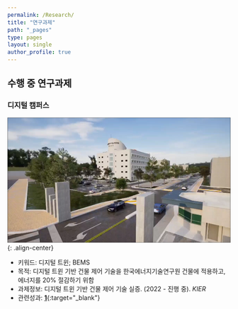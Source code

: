 ```yaml
---
permalink: /Research/
title: "연구과제"
path: "_pages"
type: pages
layout: single
author_profile: true
---
```

## 수행 중 연구과제
### 디지털 캠퍼스
![이미지 alt](/assets/images/digitwin.png)
{: .align-center}   
* 키워드: 디지털 트윈; BEMS    
* 목적: 디지털 트윈 기반 건물 제어 기술을 한국에너지기술연구원 건물에 적용하고, 에너지를 20% 절감하기 위함   
* 과제정보: 디지털 트윈 기반 건물 제어 기술 실증. (2022 - 진행 중). _KIER_   
* 관련성과: [__1__](https://www.sciencedirect.com/science/article/pii/S2352710223004126){:target="_blank"}
